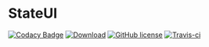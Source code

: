 # StateUI
[![Codacy Badge](https://api.codacy.com/project/badge/Grade/297965a44a874582af4af24e74b3f46d)](https://www.codacy.com/app/snigavig/StateUI?utm_source=github.com&utm_medium=referral&utm_content=snigavig/StateUI&utm_campaign=badger)
[![Download](https://api.bintray.com/packages/snigavig/maven/stateui/images/download.svg)](https://bintray.com/snigavig/maven/stateui/_latestVersion)
[![GitHub license](https://img.shields.io/github/license/mashape/apistatus.svg)](https://github.com/snigavig/StateUI/blob/master/LICENSE)
[![Travis-ci](https://travis-ci.org/snigavig/StateUI.svg?branch=master)](https://travis-ci.org/snigavig/StateUI/)
